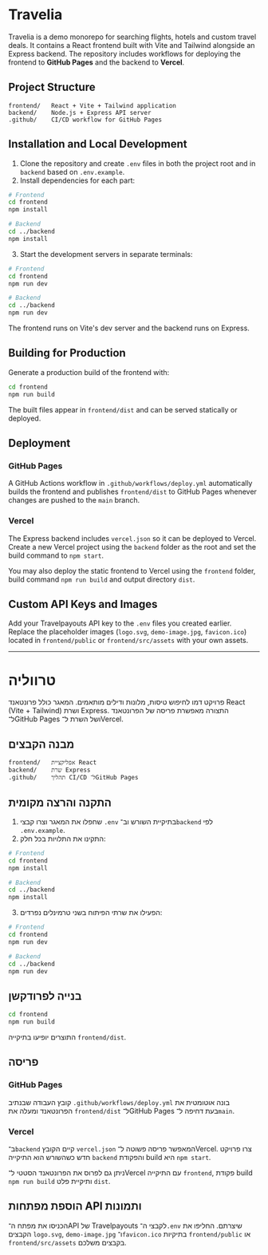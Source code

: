 # Travelia

Travelia is a demo monorepo for searching flights, hotels and custom travel deals. It contains a React frontend built with Vite and Tailwind alongside an Express backend. The repository includes workflows for deploying the frontend to **GitHub Pages** and the backend to **Vercel**.

## Project Structure

```
frontend/   React + Vite + Tailwind application
backend/    Node.js + Express API server
.github/    CI/CD workflow for GitHub Pages
```

## Installation and Local Development

1. Clone the repository and create `.env` files in both the project root and in `backend` based on `.env.example`.
2. Install dependencies for each part:

```bash
# Frontend
cd frontend
npm install

# Backend
cd ../backend
npm install
```

3. Start the development servers in separate terminals:

```bash
# Frontend
cd frontend
npm run dev

# Backend
cd ../backend
npm run dev
```

The frontend runs on Vite's dev server and the backend runs on Express.

## Building for Production

Generate a production build of the frontend with:

```bash
cd frontend
npm run build
```

The built files appear in `frontend/dist` and can be served statically or deployed.

## Deployment

### GitHub Pages

A GitHub Actions workflow in `.github/workflows/deploy.yml` automatically builds the frontend and publishes `frontend/dist` to GitHub Pages whenever changes are pushed to the `main` branch.

### Vercel

The Express backend includes `vercel.json` so it can be deployed to Vercel. Create a new Vercel project using the `backend` folder as the root and set the build command to `npm start`.

You may also deploy the static frontend to Vercel using the `frontend` folder, build command `npm run build` and output directory `dist`.

## Custom API Keys and Images

Add your Travelpayouts API key to the `.env` files you created earlier. Replace the placeholder images (`logo.svg`, `demo-image.jpg`, `favicon.ico`) located in `frontend/public` or `frontend/src/assets` with your own assets.

---

# טרווליה

פרויקט דמו לחיפוש טיסות, מלונות ודילים מותאמים. המאגר כולל פרונטאנד React (Vite + Tailwind) ושרת Express. התצורה מאפשרת פריסה של הפרונטאנד ל־GitHub Pages ושל השרת ל־Vercel.

## מבנה הקבצים

```
frontend/   אפליקציית React
backend/    שרת Express
.github/    תהליך CI/CD ל־GitHub Pages
```

## התקנה והרצה מקומית

1. שחפלו את המאגר וצרו קבצי `.env` בתיקיית השורש וב־`backend` לפי `.env.example`.
2. התקינו את התלויות בכל חלק:

```bash
# Frontend
cd frontend
npm install

# Backend
cd ../backend
npm install
```

3. הפעילו את שרתי הפיתוח בשני טרמינלים נפרדים:

```bash
# Frontend
cd frontend
npm run dev

# Backend
cd ../backend
npm run dev
```

## בנייה לפרודקשן

```bash
cd frontend
npm run build
```

התוצרים יופיעו בתיקייה `frontend/dist`.

## פריסה

### GitHub Pages

קובץ העבודה שבנתיב `.github/workflows/deploy.yml` בונה אוטומטית את הפרונטאנד ומעלה את `frontend/dist` ל־GitHub Pages בעת דחיפה ל־`main`.

### Vercel

ב־`backend` קיים הקובץ `vercel.json` המאפשר פריסה פשוטה ל־Vercel. צרו פרויקט חדש כשהשורש הוא התיקייה `backend` והפקודת build היא `npm start`.

ניתן גם לפרוס את הפרונטאנד הסטטי ל־Vercel עם התיקייה `frontend`, פקודת build `npm run build` ותיקיית פלט `dist`.

## הוספת מפתחות API ותמונות

הכניסו את מפתח ה־API של Travelpayouts לקבצי ה־`.env` שיצרתם. החליפו את הקבצים `logo.svg`, `demo-image.jpg` ו־`favicon.ico` בתיקיות `frontend/public` או `frontend/src/assets` בקבצים משלכם.

